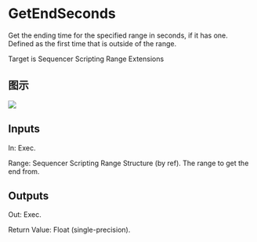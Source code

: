 # GetEndSeconds

Get the ending time for the specified range in seconds, if it has one. Defined as the first time that is outside of the range.

Target is Sequencer Scripting Range Extensions

## 图示

![]($-20221218-20542371.png)

## Inputs

In: Exec.

Range: Sequencer Scripting Range Structure (by ref). The range to get the end from.  

## Outputs

Out: Exec.

Return Value: Float (single-precision).

